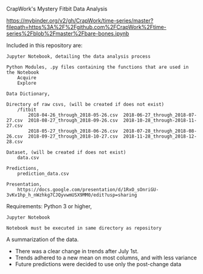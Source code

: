 CrapWork's Mystery Fitbit Data Analysis

https://mybinder.org/v2/gh/CrapWork/time-series/master?filepath=https%3A%2F%2Fgithub.com%2FCrapWork%2Ftime-series%2Fblob%2Fmaster%2Fbare-bones.ipynb

Included in this repository are:
    
    Jupyter Notebook, detailing the data analysis process
    
    Python Modules, .py files containing the functions that are used in the Notebook
        Acquire
        Explore
    
    Data Dictionary,
    
    Directory of raw csvs, (will be created if does not exist)
        /fitbit
            2018-04-26_through_2018-05-26.csv  2018-06-27_through_2018-07-27.csv  2018-08-27_through_2018-09-26.csv  2018-10-28_through-2018-11-27.csv
            2018-05-27_through_2018-06-26.csv  2018-07-28_through_2018-08-26.csv  2018-09-27_through_2018-10-27.csv  2018-11-28_through_2018-12-28.csv

    Dataset, (will be created if does not exist)
        data.csv
    
    Predictions,
        prediction_data.csv

    Presentation, 
        https://docs.google.com/presentation/d/1RxO_sOnriGU-3vKv1hp_h_nWzhkg7CJQyvwmUSX9MM0/edit?usp=sharing

    

Requirements:
    Python 3 or higher,

    Jupyter Notebook

    Notebook must be executed in same directory as repository




A summarization of the data.

- There was a clear change in trends after July 1st. 
- Trends adhered to a new mean on most columns, and with less variance
- Future predictions were decided to use only the post-change data

